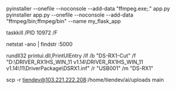 pyinstaller --onefile --noconsole --add-data "ffmpeg.exe;." app.py
pyinstaller app.py --onefile --noconsole --add-data "ffmpeg/bin;ffmpeg/bin" --name my_flask_app

taskkill /PID 10972 /F 

netstat -ano | findstr :5000


rundll32 printui.dll,PrintUIEntry /if /b "DS-RX1-Cut" /f "D:\DRIVER_RX1HS_WIN_11 v1.14\DRIVER_RX1HS_WIN_11 v1.14\11\DriverPackage\DSRX1.inf" /r "USB001" /m "DS-RX1"


scp -r tiendev@103.221.222.208:/home/tiendev/ai/uploads main